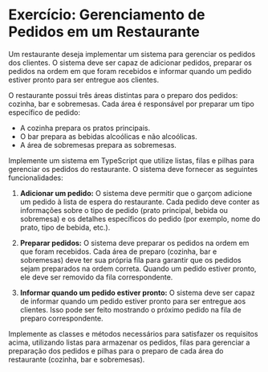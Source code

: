 # Exercício: Gerenciamento de Pedidos em um Restaurante

Um restaurante deseja implementar um sistema para gerenciar os pedidos dos clientes. O sistema deve ser capaz de adicionar pedidos, preparar os pedidos na ordem em que foram recebidos e informar quando um pedido estiver pronto para ser entregue aos clientes.

O restaurante possui três áreas distintas para o preparo dos pedidos: cozinha, bar e sobremesas. Cada área é responsável por preparar um tipo específico de pedido:

- A cozinha prepara os pratos principais.
- O bar prepara as bebidas alcoólicas e não alcoólicas.
- A área de sobremesas prepara as sobremesas.

Implemente um sistema em TypeScript que utilize listas, filas e pilhas para gerenciar os pedidos do restaurante. O sistema deve fornecer as seguintes funcionalidades:

1. **Adicionar um pedido:** O sistema deve permitir que o garçom adicione um pedido à lista de espera do restaurante. Cada pedido deve conter as informações sobre o tipo de pedido (prato principal, bebida ou sobremesa) e os detalhes específicos do pedido (por exemplo, nome do prato, tipo de bebida, etc.).

2. **Preparar pedidos:** O sistema deve preparar os pedidos na ordem em que foram recebidos. Cada área de preparo (cozinha, bar e sobremesas) deve ter sua própria fila para garantir que os pedidos sejam preparados na ordem correta. Quando um pedido estiver pronto, ele deve ser removido da fila correspondente.

3. **Informar quando um pedido estiver pronto:** O sistema deve ser capaz de informar quando um pedido estiver pronto para ser entregue aos clientes. Isso pode ser feito mostrando o próximo pedido na fila de preparo correspondente.

Implemente as classes e métodos necessários para satisfazer os requisitos acima, utilizando listas para armazenar os pedidos, filas para gerenciar a preparação dos pedidos e pilhas para o preparo de cada área do restaurante (cozinha, bar e sobremesas).